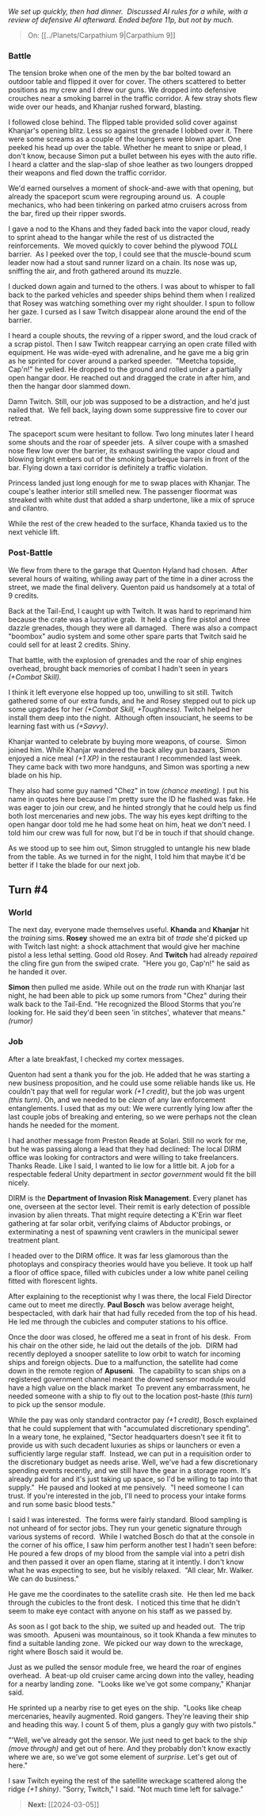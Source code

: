 _We set up quickly, then had dinner.  Discussed AI rules for a while, with a review of defensive AI afterward. Ended before 11p, but not by much._

> On: [[../Planets/Carpathium 9|Carpathium 9]]

### Battle

The tension broke when one of the men by the bar bolted toward an outdoor table and flipped it over for cover. The others scattered to better positions as my crew and I drew our guns. We dropped into defensive crouches near a smoking barrel in the traffic corridor. A few stray shots flew wide over our heads, and Khanjar rushed forward, blasting.

I followed close behind. The flipped table provided solid cover against Khanjar's opening blitz. Less so against the grenade I lobbed over it. There were some screams as a couple of the loungers were blown apart. One peeked his head up over the table. Whether he meant to snipe or plead, I don't know, because Simon put a bullet between his eyes with the auto rifle. I heard a clatter and the slap-slap of shoe leather as two loungers dropped their weapons and fled down the traffic corridor. 

We'd earned ourselves a moment of shock-and-awe with that opening, but already the spaceport scum were regrouping around us.  A couple mechanics, who had been tinkering on parked atmo cruisers across from the bar, fired up their ripper swords. 

I gave a nod to the Khans and they faded back into the vapor cloud, ready to sprint ahead to the hangar while the rest of us distracted the reinforcements.  We moved quickly to cover behind the plywood _TOLL_ barrier.  As I peeked over the top, I could see that the muscle-bound scum leader now had a stout sand runner lizard on a chain. Its nose was up, sniffing the air, and froth gathered around its muzzle. 

I ducked down again and turned to the others. I was about to whisper to fall back to the parked vehicles and speeder ships behind them when I realized that Rosey was watching something over my right shoulder. I spun to follow her gaze. I cursed as I saw Twitch disappear alone around the end of the barrier.

I heard a couple shouts, the revving of a ripper sword, and the loud crack of a scrap pistol. Then I saw Twitch reappear carrying an open crate filled with equipment. He was wide-eyed with adrenaline, and he gave me a big grin as he sprinted for cover around a parked speeder.  "Meetcha topside, Cap'n!" he yelled. He dropped to the ground and rolled under a partially open hangar door. He reached out and dragged the crate in after him, and then the hangar door slammed down.

Damn Twitch. Still, our job was supposed to be a distraction, and he'd just nailed that.  We fell back, laying down some suppressive fire to cover our retreat.  

The spaceport scum were hesitant to follow. Two long minutes later I heard some shouts and the roar of speeder jets.  A silver coupe with a smashed nose flew low over the barrier, its exhaust swirling the vapor cloud and blowing bright embers out of the smoking barbeque barrels in front of the bar. Flying down a taxi corridor is definitely a traffic violation. 

Princess landed just long enough for me to swap places with Khanjar. The coupe's leather interior still smelled new. The passenger floormat was streaked with white dust that added a sharp undertone, like a mix of spruce and cilantro. 

While the rest of the crew headed to the surface, Khanda taxied us to the next vehicle lift. 

### Post-Battle

We flew from there to the garage that Quenton Hyland had chosen.  After several hours of waiting, whiling away part of the time in a diner across the street, we made the final delivery. Quenton paid us handsomely at a total of 9 credits.

Back at the Tail-End, I caught up with Twitch. It was hard to reprimand him because the crate was a lucrative grab.  It held a cling fire pistol and three dazzle grenades, though they were all damaged.  There was also a compact "boombox" audio system and some other spare parts that Twitch said he could sell for at least 2 credits. Shiny.

That battle, with the explosion of grenades and the roar of ship engines overhead, brought back memories of combat I hadn't seen in years _(+Combat Skill)._ 

I think it left everyone else hopped up too, unwilling to sit still. Twitch gathered some of our extra funds, and he and Rosey stepped out to pick up some upgrades for her _(+Combat Skill, +Toughness)._ Twitch helped her install them deep into the night.  Although often insouciant, he seems to be learning fast with us _(+Savvy)_.

Khanjar wanted to celebrate by buying more weapons, of course.  Simon joined him. While Khanjar wandered the back alley gun bazaars, Simon enjoyed a nice meal _(+1 XP)_ in the restaurant I recommended last week.  They came back with two more handguns, and Simon was sporting a new blade on his hip.

They also had some guy named "Chez" in tow _(chance meeting)._ I put his name in quotes here because I'm pretty sure the ID he flashed was fake. He was eager to join our crew, and he hinted strongly that he could help us find both lost mercenaries and new jobs. The way his eyes kept drifting to the open hangar door told me he had some heat on him, heat we don't need. I told him our crew was full for now, but I'd be in touch if that should change.

As we stood up to see him out, Simon struggled to untangle his new blade from the table. As we turned in for the night, I told him that maybe it'd be better if I take the blade for our next job. 

## Turn #4

### World

The next day, everyone made themselves useful. **Khanda** and **Khanjar** hit the _training_ sims. **Rosey** showed me an extra bit of _trade_ she'd picked up with Twitch last night: a shock attachment that would give her machine pistol a less lethal setting. Good old Rosey. And **Twitch** had already _repaired_ the cling fire gun from the swiped crate.  "Here you go, Cap'n!" he said as he handed it over.

**Simon** then pulled me aside. While out on the _trade_ run with Khanjar last night, he had been able to pick up some rumors from "Chez" during their walk back to the Tail-End. "He recognized the Blood Storms that you're looking for. He said they'd been seen 'in stitches', whatever that means." _(rumor)_

### Job

After a late breakfast, I checked my cortex messages. 

Quenton had sent a thank you for the job. He added that he was starting a new business proposition, and he could use some reliable hands like us. He couldn't pay that well for regular work _(+1 credit)_, but the job was urgent _(this turn)_. Oh, and we needed to be _clean_ of any law enforcement entanglements. I used that as my out: We were currently lying low after the last couple jobs of breaking and entering, so we were perhaps not the clean hands he needed for the moment.

I had another message from Preston Reade at Solari. Still no work for me, but he was passing along a lead that they had declined: The local DIRM office was looking for contractors and were willing to take freelancers. Thanks Reade. Like I said, I wanted to lie low for a little bit. A job for a respectable federal Unity department in _sector government_ would fit the bill nicely.

DIRM is the **Department of Invasion Risk Management**. Every planet has one, overseen at the sector level. Their remit is early detection of possible invasion by alien threats. That might require detecting a K'Erin war fleet gathering at far solar orbit, verifying claims of Abductor probings, or exterminating a nest of spawning vent crawlers in the municipal sewer treatment plant. 
  
I headed over to the DIRM office. It was far less glamorous than the photoplays and conspiracy theories would have you believe. It took up half a floor of office space, filled with cubicles under a low white panel ceiling fitted with florescent lights.

After explaining to the receptionist why I was there, the local Field Director came out to meet me directly. **Paul Bosch** was below average height, bespectacled, with dark hair that had fully receded from the top of his head. He led me through the cubicles and computer stations to his office.

Once the door was closed, he offered me a seat in front of his desk.  From his chair on the other side, he laid out the details of the job.  DIRM had recently deployed a snooper satellite to low orbit to watch for incoming ships and foreign objects. Due to a malfunction, the satellite had come down in the remote region of **Apuseni**.  The capability to scan ships on a registered government channel meant the downed sensor module would have a high value on the black market  To prevent any embarrassment, he needed someone with a ship to fly out to the location post-haste (_this turn_) to pick up the sensor module.

While the pay was only standard contractor pay _(+1 credit)_, Bosch explained that he could supplement that with "accumulated discretionary spending".  In a weary tone, he explained, "Sector headquarters doesn't see it fit to provide us with such decadent luxuries as ships or launchers or even a sufficiently large regular staff.  Instead, we can put in a requisition order to the discretionary budget as needs arise. Well, we've had a few discretionary spending events recently, and we still have the gear in a storage room. It's already paid for and it's just taking up space, so I'd be willing to tap into that supply."  He paused and looked at me pensively.  "I need someone I can trust. If you're interested in the job, I'll need to process your intake forms and run some basic blood tests."

I said I was interested.  The forms were fairly standard. Blood sampling is not unheard of for sector jobs. They run your genetic signature through various systems of record.  While I watched Bosch do that at the console in the corner of his office, I saw him perform another test I hadn't seen before: He poured a few drops of my blood from the sample vial into a petri dish and then passed it over an open flame, staring at it intently. I don't know what he was expecting to see, but he visibly relaxed.  "All clear, Mr. Walker.  We can do business."

He gave me the coordinates to the satellite crash site.  He then led me back through the cubicles to the front desk.  I noticed this time that he didn't seem to make eye contact with anyone on his staff as we passed by.

As soon as I got back to the ship, we suited up and headed out.  The trip was smooth.  Apuseni was mountainous, so it took Khanda a few minutes to find a suitable landing zone.  We picked our way down to the wreckage, right where Bosch said it would be.

Just as we pulled the sensor module free, we heard the roar of engines overhead.  A beat-up old cruiser came arcing down into the valley, heading for a nearby landing zone.  "Looks like we've got some company," Khanjar said.  

He sprinted up a nearby rise to get eyes on the ship.  "Looks like cheap mercenaries, heavily augmented. Roid gangers. They're leaving their ship and heading this way. I count 5 of them, plus a gangly guy with two pistols."

"'Well, we've already got the sensor. We just need to get back to the ship _(move through)_ and get out of here. And they probably don't know exactly where we are, so we've got some element of _surprise_. Let's get out of here."  
  
I saw Twitch eyeing the rest of the satellite wreckage scattered along the ridge _(+1 shiny)_. "Sorry, Twitch," I said. "Not much time left for salvage."

> **Next:** [[2024-03-05]]